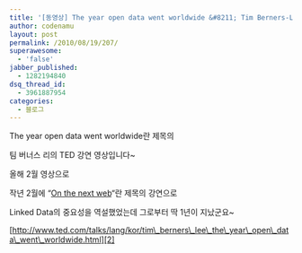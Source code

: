 ```yaml
---
title: '[동영상] The year open data went worldwide &#8211; Tim Berners-Lee (TED)'
author: codenamu
layout: post
permalink: /2010/08/19/207/
superawesome:
  - 'false'
jabber_published:
  - 1282194840
dsq_thread_id:
  - 3961887954
categories:
  - 블로그
---
```

The year open data went worldwide란 제목의

팀 버너스 리의 TED 강연 영상입니다~

올해 2월 영상으로

작년 2월에 &#8220;[On the next web][1]&#8220;란 제목의 강연으로

Linked Data의 중요성을 역설했었는데 그로부터 딱 1년이 지났군요~

[http://www.ted.com/talks/lang/kor/tim\_berners\_lee\_the\_year\_open\_data\_went\_worldwide.html][2]

 [1]: http://www.ted.com/talks/tim_berners_lee_on_the_next_web.html
 [2]: http://www.ted.com/talks/lang/kor/tim_berners_lee_the_year_open_data_went_worldwide.html